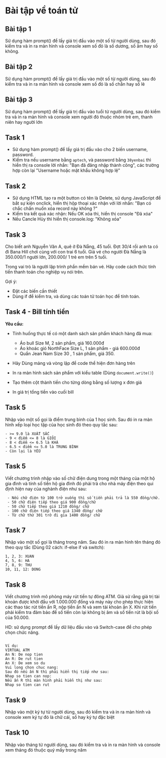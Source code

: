 # Bài tập về toán tử

## Bài tập 1


Sử dụng hàm prompt() để lấy giá trị đầu vào một số từ người dùng, sau đó kiểm tra và in ra màn hình và console xem số đó là số dương, số âm hay số không.


## Bài tập 2

Sử dụng hàm prompt() để lấy giá trị đầu vào một số từ người dùng, sau đó kiểm tra và in ra màn hình và console xem số đó là số chẵn hay số lẻ

## Bài tập 3

Sử dụng hàm prompt() để lấy giá trị đầu vào tuổi từ người dùng, sau đó kiểm tra và in ra màn hình và console xem người đó thuộc nhóm trẻ em, thanh niên hay người lớn

## Task 1

* Sử dụng hàm prompt() để lấy giá trị đầu vào cho 2 biến username, password.
* Kiểm tra nếu username bằng `aptech`, và password bằng `38yenbai` thì hiển thị ra console lời nhắn: "Bạn đã đăng nhập thành công", các trường hợp còn lại "Username hoặc mật khẩu không hợp lệ"



## Task 2

- Sử dụng HTML tạo ra một button có tên là Delete, sử dụng JavaScript để bắt sự kiện onclick, hiển thị hộp thoại xác nhận với lời nhắn: "Bạn có chắc chắn muốn xóa record này không ?"
- Kiểm tra kết quả xác nhận: Nếu OK xóa thì, hiển thị console "Đã xóa"
- Nếu Cancle Hủy thì hiển thị console.log: "Không xóa"


## Task 3

Cho biết anh Nguyễn Văn A, quê ở Đà Nẵng, 45 tuổi. Đợt 30/4 rồi anh ta có đi Bana Hill chơi cùng với con trai 6 tuổi. Giá vé cho người Đà Nẵng là 350.000/1 người lớn, 200.000/ 1 trẻ em trên 5 tuổi.

Trong vai trò là người lập trình phần mềm bán vé. Hãy code cách thức tính tiền thanh toán cho nghiệp vụ nói trên.

Gợi ý:

- Đặt các biến cần thiết
- Dùng if để kiểm tra, và dùng các toán tử toán học để tính toán.


## Task 4 - Bill tính tiền

**Yêu cầu:**

- Tính huống thực tế có một danh sách sản phẩm khách hàng đã mua: 

    + Áo bull Size M, 2 sản phẩm, giá 160.000đ
    + Áo khoác gió NorthFace Size L, 1 sản phẩm - giá 
    600.000đ
    + Quần Jean Nam Size 30 , 1 sản phẩm, giá 350.
    
- Hãy Dùng mảng và vòng lặp để code thể hiện đơn hàng trên
- In ra màn hình sách sản phẩm với kiểu table (Dùng `document.write()`)
- Tạo thêm cột thành tiền cho từng dòng bằng số lượng x đơn  giá
- In giá trị tổng tiền vào cuối bill




## Task 5

 Nhập vào một số gọi là điểm trung bình của 1 học sinh. Sau đó in ra màn hình xếp loại học tập của học sinh đó theo quy tắc sau:

   ```
   - >= 9.0 là XUẤT SẮC
   - 9 < điểm <= 8 là GIỎI
   - 8 < điểm <= 6.5 là KHÁ
   - 6.5 < điểm <= 5.0 là TRUNG BÌNH
   - Còn lại là YẾU
 
   ```

## Task 5

Viết chương trình nhập vào số chữ điện dung trong một tháng của một hộ gia đình và tính số tiền hộ gia đình đó phải trả cho nhà máy điện theo qui định hiện nay của nghành điện như sau:

   ```
	- Nếu chữ điện từ 100 trở xuống thì số tiền phải trả là 550 đồng/chữ.
	- 50 chữ điện tiếp theo giá 900 đồng/chữ
	- 50 chữ tiếp theo giá 1210 đồng/ chữ
	- 100 chữ điện tiếp theo giá 1340 đồng/ chữ
	- Từ chữ thứ 301 trở đi gia 1400 đồng/ chữ
   ```

## Task 7

Nhập vào một số gọi là tháng trong năm. Sau đó in ra màn hình tên tháng đó theo quy tắc (Dùng 02 cách: if-else if và switch):

   ```
   1, 2, 3: XUAN
   4, 5, 6: HA
   7, 8, 9: THU
   10, 11, 12: DONG
   ```

## Task 8 

Viết chương trình mô phỏng máy rút tiền tự đông ATM. Giả sử rằng giá trị tài khoản được khởi đầu với 1.000.000 đồng và máy này cho phép thực hiện các thao tác rút tiền ấn R, nộp tiền ấn N và xem tài khoản ấn X. Khi rút tiền phải kiểm tra đảm bảo để số tiền còn lại không bị âm và số tiền rút là bội số của 50.000.

HD: sử dụng prompt để lấy dữ liệu đầu vào và Switch-case để cho phép chọn chức năng.

```

Ví dụ:
VIRTUAL ATM
An N: De nop tien
An R: De rut tien
An X: De xem so du
Vui long chon chuc nang:
Sau đó nếu ấn N thì phải hiển thị tiếp như sau:
Nhap so tien can nop:
Nếu ấn R thì màn hình phải hiển thị như sau:
Nhap so tien can rut
```

## Task 9

Nhập vào một ký tự từ người dùng, sau đó kiểm tra và in ra màn hình và console xem ký tự đó là chữ cái, số hay ký tự đặc biệt

## Task 10

Nhập vào tháng từ người dùng, sau đó kiểm tra và in ra màn hình và console xem tháng đó thuộc quý mấy trong năm